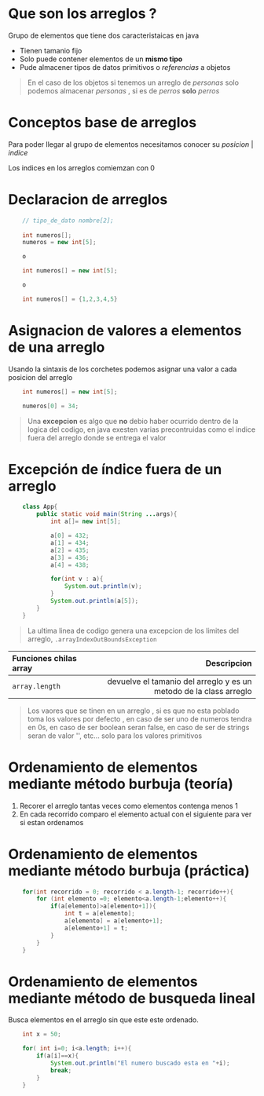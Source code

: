 # Que son los arreglos ?

Grupo de elementos que tiene dos caracteristaicas en java 

- Tienen tamanio fijo 
- Solo puede contener elementos de un **mismo tipo**
- Pude almacener tipos de datos primitivos o *referencias* a objetos  

> En el caso de los objetos si tenemos un arreglo de *personas* solo podemos almacenar *personas* , si es de *perros* **solo** *perros*

# Conceptos base de arreglos

Para poder llegar al grupo de elementos necesitamos conocer su *posicion* | *indice*  

Los indices en los arreglos comiemzan con 0 

# Declaracion de arreglos

```java
    // tipo_de_dato nombre[2];
    
    int numeros[];
    numeros = new int[5];

    o

    int numeros[] = new int[5];

    o

    int numeros[] = {1,2,3,4,5}
```

# Asignacion de valores a elementos de una arreglo

Usando la sintaxis de los corchetes podemos asignar una valor a cada posicion del arreglo 

```java
    int numeros[] = new int[5];

    numeros[0] = 34;
```

> Una **excepcion** es algo que **no** debio haber ocurrido dentro de la logica del codigo, en java exesten varias precontruidas como el indice fuera del arreglo donde se entrega el valor 

# Excepción de índice fuera de un arreglo

```java
    class App{
        public static void main(String ...args){
            int a[]= new int[5];

            a[0] = 432;
            a[1] = 434;
            a[2] = 435;
            a[3] = 436;
            a[4] = 438;

            for(int v : a){
                System.out.println(v);
            }
            System.out.println(a[5]);
        }
    }
```

> La ultima linea de codigo genera una excepcion de los limites del arreglo, `.arrayIndexOutBoundsException`

**Funciones chilas array** | Descripcion
:---|---:
`array.length`| devuelve el tamanio del arreglo y es un metodo de la class arreglo

> Los vaores que se tinen en un arreglo , si es que no esta poblado toma los valores por defecto , en caso de ser uno de numeros tendra en 0s, en caso de ser boolean seran false, en caso de ser de strings seran de valor '', etc... solo para los valores primitivos 

# Ordenamiento de elementos mediante método burbuja (teoría)

1. Recorer el arreglo tantas veces como elementos contenga menos 1
2. En cada recorrido comparo el elemento actual con el siguiente para ver si estan ordenamos 

# Ordenamiento de elementos mediante método burbuja (práctica)

```java
    for(int recorrido = 0; recorrido < a.length-1; recorrido++){
        for (int elemento =0; elemento<a.length-1;elemento++){
            if(a[elemento]>a[elemento+1]){
                int t = a[elemento];
                a[elemento] = a[elemento+1];
                a[elemento+1] = t;
            }
        }
    }
```

# Ordenamiento de elementos mediante método de busqueda lineal

Busca elementos en el arreglo sin que este este ordenado.

```java
    int x = 50;

    for( int i=0; i<a.length; i++){
        if(a[i]==x){
            System.out.println("El numero buscado esta en "+i);
            break;
        }
    }
```